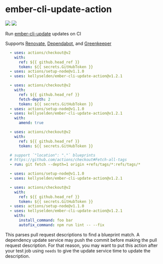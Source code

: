 # ember-cli-update-action

![](https://github.com/kellyselden/ember-cli-update-action/workflows/CI/badge.svg)
![](https://github.com/kellyselden/ember-cli-update-action/workflows/Release/badge.svg)

Run [ember-cli-update](https://github.com/ember-cli/ember-cli-update) updates on CI

Supports [Renovate](https://renovatebot.com), [Dependabot](https://dependabot.com), and [Greenkeeper](https://greenkeeper.io)

```yml
  - uses: actions/checkout@v2
    with:
      ref: ${{ github.head_ref }}
      token: ${{ secrets.GitHubToken }}
  - uses: actions/setup-node@v1.1.0
  - uses: kellyselden/ember-cli-update-action@v1.2.1
```

```yml
  - uses: actions/checkout@v2
    with:
      ref: ${{ github.head_ref }}
      fetch-depth: 2
      token: ${{ secrets.GitHubToken }}
  - uses: actions/setup-node@v1.1.0
  - uses: kellyselden/ember-cli-update-action@v1.2.1
    with:
      amend: true
```

```yml
  - uses: actions/checkout@v2
    with:
      ref: ${{ github.head_ref }}
      token: ${{ secrets.GitHubToken }}

  # support `"location": "."` blueprints
  # https://github.com/actions/checkout#Fetch-all-tags
  - run: git fetch --depth=1 origin +refs/tags/*:refs/tags/*

  - uses: actions/setup-node@v1.1.0
  - uses: kellyselden/ember-cli-update-action@v1.2.1
```

```yml
  - uses: actions/checkout@v2
    with:
      ref: ${{ github.head_ref }}
      token: ${{ secrets.GitHubToken }}
  - uses: actions/setup-node@v1.1.0
  - uses: kellyselden/ember-cli-update-action@v1.2.1
    with:
      install_command: foo bar
      autofix_command: npm run lint -- --fix
```

This parses pull request descriptions to find a blueprint match. A dependency update service may push the commit before making the pull request description. For that reason, you may want to put this action after your test job using `needs` to give the update service time to update the description.
